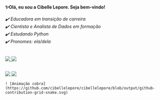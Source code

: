 <h4> ✨Olá, eu sou a Cibelle Lepore.
     Seja bem-vindo! </h4>
      
<h6>
✔️ Educadora em transição de carreira</br>
✔️ Cientista e Analista de Dados em formação</br>
✔️ Estudando Python</br>
✔️ Pronomes: ela/dela</h6>
      
     
 <div align="left">
  <a href="https://github.com/cibellelepore">
 <img altura="100em" src="https://github-readme-stats.vercel.app/api?username=cibellelepore&show_icons=true&theme=radical&include_all_commits=true&count_private=true"/>
 <img altura="50em" src="https://github-readme-stats.vercel.app/api/top-langs/?username=cibellelepore&layout=compact&langs_count=7&theme=radical"/>
</div>     

  ##
<div>   
 <a href = "mailto:cibellelepore@gmail.com"><img src="https://img.shields.io/badge/-Gmail-%23333?style=for-the-badge&logo=gmail&logoColor=yellow" target="_blank"></a> 
 <a href="https://www.linkedin.com/in/cibellelepore/" target="_blank"><img src="https://img.shields.io/badge/-LinkedIn-%230077B5?style=for-the-badge&logo=linkedin&logoColor=yellow" target="_blank"></a>
    
    ! [Animação cobra] (https://github.com/cibellelepore/cibellelepore/blob/output/github-contribution-grid-snake.svg)
     
 </div>
     
<!---
cibellelepore/cibellelepore é um ✨ repositório especial ✨ porque seu 'README.md' (este arquivo) aparece em seu perfil GitHub.
Você pode clicar no link Visualização para dar uma olhada em suas alterações.
--->
